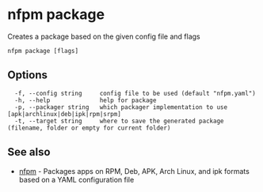 # nfpm package

Creates a package based on the given config file and flags

```
nfpm package [flags]
```

## Options

```
  -f, --config string     config file to be used (default "nfpm.yaml")
  -h, --help              help for package
  -p, --packager string   which packager implementation to use [apk|archlinux|deb|ipk|rpm|srpm]
  -t, --target string     where to save the generated package (filename, folder or empty for current folder)
```

## See also

* [nfpm](/cmd/nfpm/)	 - Packages apps on RPM, Deb, APK, Arch Linux, and ipk formats based on a YAML configuration file

